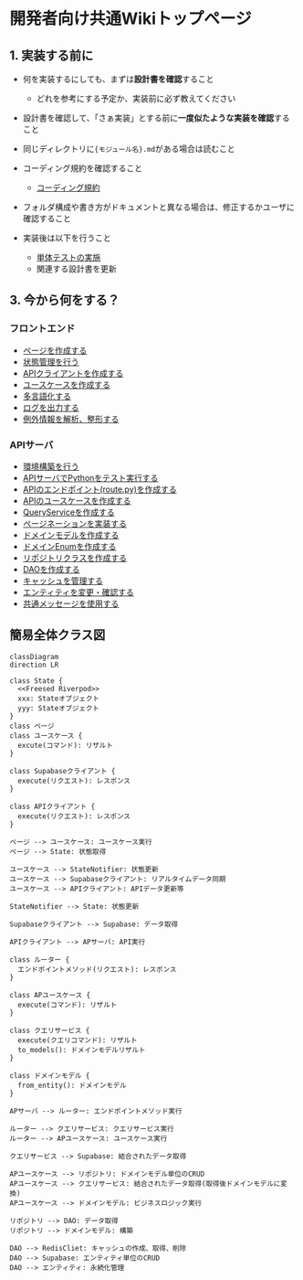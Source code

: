 # 開発者向け共通Wikiトップページ

## 1. 実装する前に
- 何を実装するにしても、まずは**設計書を確認**すること
  - どれを参考にする予定か、実装前に必ず教えてください
- 設計書を確認して、「さぁ実装」とする前に**一度似たような実装を確認**すること
- 同じディレクトリに`{モジュール名}.md`がある場合は読むこと
- コーディング規約を確認すること
  - [コーディング規約](./common/コーディング規約.md)
- フォルダ構成や書き方がドキュメントと異なる場合は、修正するかユーザに確認すること

- 実装後は以下を行うこと
  - [単体テストの実施](common/単体テスト-unittest.md)
  - 関連する設計書を更新

## 3. 今から何をする？
### フロントエンド
- [ページを作成する](./flutter/ページ-page.md)
- [状態管理を行う](./flutter/状態管理-state.md)
- [APIクライアントを作成する](./flutter/APIクライアント-apiclient.md)
- [ユースケースを作成する](./flutter/ユースケース-usecase.md)
- [多言語化する](./flutter/多言語対応-l10n.md)
- [ログを出力する](./flutter/ロガー-logger.md)
- [例外情報を解析、整形する](./flutter/例外解析-eparser.md)

### APIサーバ
- [環境構築を行う](./api/環境構築.md)
- [APIサーバでPythonをテスト実行する](./api/環境構築.md)
- [APIのエンドポイント(route.py)を作成する](./api/エンドポイント-endpoint.md)
- [APIのユースケースを作成する](api/APユースケース-usecase.md)
- [QueryServiceを作成する](./api/クエリサービス-queryservice.md)
- [ページネーションを実装する](./api/ページネーション-pagination.md)
- [ドメインモデルを作成する](./api/ドメインモデル-domain_model.md)
- [ドメインEnumを作成する](./api/ドメインEnum-domain_enum.md)
- [リポジトリクラスを作成する](./api/リポジトリクラス_repository.md)
- [DAOを作成する](./api/DAO.md)
- [キャッシュを管理する](./api/キャッシュ管理-cache.md)
- [エンティティを変更・確認する](./api/エンティティ-entity.md)
- [共通メッセージを使用する](./api/共通メッセージ管理-common_message.md)

## 簡易全体クラス図
```mermaid
classDiagram
direction LR

class State {
  <<Freesed Riverpod>>
  xxx: Stateオブジェクト
  yyy: Stateオブジェクト
}
class ページ
class ユースケース {
  excute(コマンド): リザルト
}

class Supabaseクライアント {
  execute(リクエスト): レスポンス
}

class APIクライアント {
  execute(リクエスト): レスポンス
}

ページ --> ユースケース: ユースケース実行
ページ --> State: 状態取得

ユースケース --> StateNotifier: 状態更新
ユースケース --> Supabaseクライアント: リアルタイムデータ同期
ユースケース --> APIクライアント: APIデータ更新等

StateNotifier --> State: 状態更新

Supabaseクライアント --> Supabase: データ取得

APIクライアント --> APサーバ: API実行

class ルーター {
  エンドポイントメソッド(リクエスト): レスポンス
}

class APユースケース {
  execute(コマンド): リザルト
}

class クエリサービス {
  execute(クエリコマンド): リザルト
  to_models(): ドメインモデルリザルト
}

class ドメインモデル {
  from_entity(): ドメインモデル
}

APサーバ --> ルーター: エンドポイントメソッド実行

ルーター --> クエリサービス: クエリサービス実行
ルーター --> APユースケース: ユースケース実行

クエリサービス --> Supabase: 結合されたデータ取得

APユースケース --> リポジトリ: ドメインモデル単位のCRUD
APユースケース --> クエリサービス: 結合されたデータ取得(取得後ドメインモデルに変換)
APユースケース --> ドメインモデル: ビジネスロジック実行

リポジトリ --> DAO: データ取得
リポジトリ --> ドメインモデル: 構築

DAO --> RedisCliet: キャッシュの作成、取得、削除
DAO --> Supabase: エンティティ単位のCRUD
DAO --> エンティティ: 永続化管理
```
